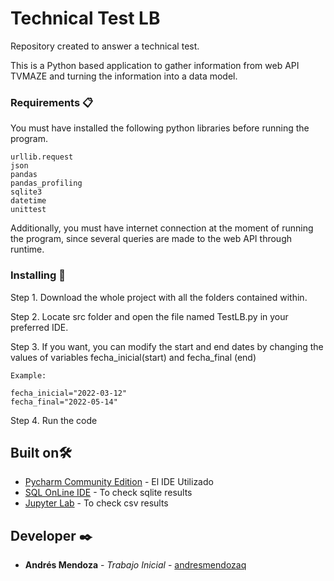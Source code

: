 # Technical Test LB

Repository created to answer a technical test.

This is a Python based application to gather information from web API TVMAZE and turning the information into a data model.

### Requirements 📋

You must have installed the following python libraries before running the program.

```
urllib.request 
json
pandas
pandas_profiling
sqlite3
datetime
unittest
```

Additionally, you must have internet connection at the moment of running the program, since several queries are made to the web API through runtime.

### Installing 🔧

Step 1. Download the whole project with all the folders contained within.

Step 2. Locate src folder and open the file named TestLB.py in your preferred IDE.

Step 3. If you want, you can modify the start and end dates by changing the values of variables fecha_inicial(start) and fecha_final (end)

```
Example:

fecha_inicial="2022-03-12"
fecha_final="2022-05-14"

```
Step 4. Run the code

## Built on🛠️

* [Pycharm Community Edition](https://www.jetbrains.com/es-es/pycharm/download/#section=windows) - El IDE Utilizado
* [SQL OnLine IDE](https://sqliteonline.com/) - To check sqlite results
* [Jupyter Lab](https://jupyterlab.readthedocs.io/en/stable/) - To check csv results

## Developer ✒️

* **Andrés Mendoza** - *Trabajo Inicial* - [andresmendozaq](https://github.com/andresmendozaq)
